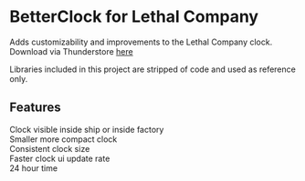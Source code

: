 # BetterClock for Lethal Company
Adds customizability and improvements to the Lethal Company clock.  
Download via Thunderstore [here](https://thunderstore.io/c/lethal-company/p/BlueAmulet/LCBetterClock/)

Libraries included in this project are stripped of code and used as reference only.

## Features
Clock visible inside ship or inside factory  
Smaller more compact clock  
Consistent clock size  
Faster clock ui update rate  
24 hour time
